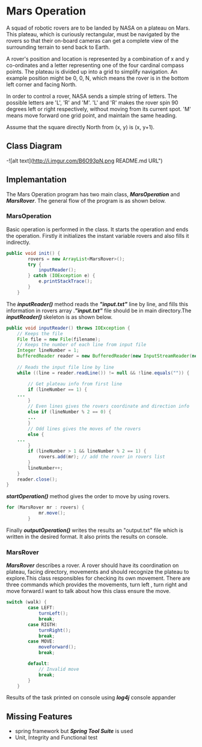 # Mars Operation 
A squad of robotic rovers are to be landed by NASA on a plateau on Mars. This plateau, which is curiously rectangular, 
must be navigated by the rovers so that their on-board cameras can get a complete view of the surrounding terrain to send 
back to Earth. 

A rover's position and location is represented by a combination of x and y co-ordinates and a letter representing one of 
the four cardinal compass points. The plateau is divided up into a grid to simplify navigation. An example position might 
be 0, 0, N, which means the rover is in the bottom left corner and facing North. 

In order to control a rover, NASA sends a simple string of letters. The possible letters are 'L', 'R' and 'M'. 'L' and 'R' 
makes the rover spin 90 degrees left or right respectively, without moving from its current spot. 'M' means move forward
one grid point, and maintain the same heading. 

Assume that the square directly North from (x, y) is (x, y+1). 

## Class Diagram
-![alt text](http://i.imgur.com/B6O93pN.png README.md URL")

## Implemantation

The Mars Operation program has two main class, ***MarsOperation*** and ***MarsRover***. The general flow of the program is as shown below.

### MarsOperation

Basic operation is performed in the class.  It starts the operation and ends the operation. 
Firstly it initializes the instant variable rovers and also fills it indirectly. 

```java
public void init() {
		rovers = new ArrayList<MarsRover>();
		try {
			inputReader();
		} catch (IOException e) {
			e.printStackTrace();
		}
	}
```
The ***inputReader()*** method reads the ***"input.txt"*** line by line, and fills this information in rovers array .***"input.txt"*** file should be in main directory.The ***inputReader()*** skeleton is as shown below.
```java
public void inputReader() throws IOException {
	// Keeps the file
	File file = new File(filename);
 	// Keeps the number of each line from input file
	Integer lineNumber = 1;
	BufferedReader reader = new BufferedReader(new InputStreamReader(new FileInputStream(file)));
	
	// Reads the input file line by line
	while ((line = reader.readLine()) != null && !line.equals("")) {

		// Get plateau info from first line
		if (lineNumber == 1) {
    ...
		} 
		// Even lines gives the rovers coordinate and direction info
		else if (lineNumber % 2 == 0) {				
		...
		} 
		// Odd lines gives the moves of the rovers 
		else {
    ...
		}
		if (lineNumber > 1 && lineNumber % 2 == 1) {
			rovers.add(mr); // add the rover in rovers list
		}
		lineNumber++;
	}
	reader.close();
}
```
***startOperation()*** method gives the order to move by using rovers.
```java
for (MarsRover mr : rovers) {
			mr.move();
		}
```
Finally ***outputOperation()*** writes the results an "output.txt" file which is written in the desired format. It also prints the results on console.

### MarsRover

***MarsRover*** describes a rover. A rover should have its coordination on plateau, facing directory, movements and should recognize the plateau to explore.This class responsibles for checking its own movement.
There are three commands which provides the movements, turn left , turn right and move forward.I want to talk about how this class ensure the move.

```java
switch (walk) {
		case LEFT:
			turnLeft();
			break;
		case RIGTH:
			turnRight();
			break;
		case MOVE:
			moveForward(); 
			break;

		default:
			// Invalid move
			break;
		}
	}
```
Results of the task printed on console using ***log4j*** console appander

## Missing Features
* spring framework but ***Spring Tool Suite*** is used
* Unit, Integrity and Functional test


